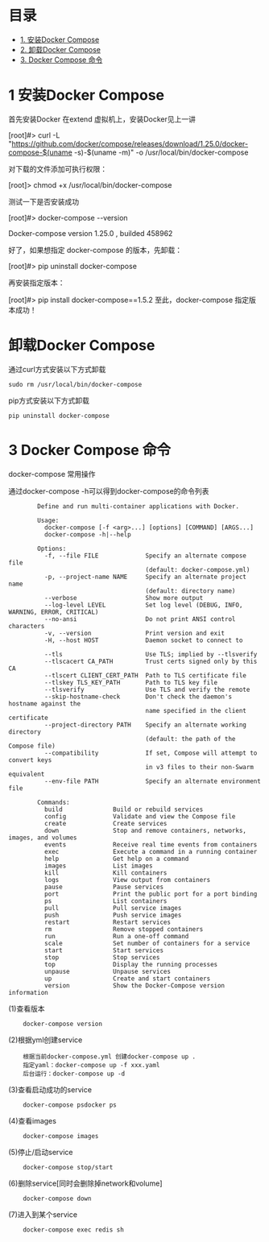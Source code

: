 
# 目录

* [1. 安装Docker Compose](#1-安装Docker-Compose)
* [2. 卸载Docker Compose](#2-卸载Docker-Compose)
* [3. Docker Compose 命令](#3-Docker-Compose-命令)

# 1 安装Docker Compose

首先安装Docker 在extend 虚拟机上，安装Docker见上一讲

[root]#>  curl -L "https://github.com/docker/compose/releases/download/1.25.0/docker-compose-$(uname -s)-$(uname -m)" -o /usr/local/bin/docker-compose

对下载的文件添加可执行权限：

[root]> chmod +x /usr/local/bin/docker-compose

测试一下是否安装成功

[root]#> docker-compose --version

Docker-compose  version 1.25.0 , builded 458962



好了，如果想指定 docker-compose 的版本，先卸载：

[root]#> pip uninstall docker-compose

再安装指定版本：

[root]#> pip install docker-compose==1.5.2
至此，docker-compose 指定版本成功！

# 卸载Docker Compose

通过curl方式安装以下方式卸载
    
    sudo rm /usr/local/bin/docker-compose

pip方式安装以下方式卸载

    pip uninstall docker-compose


# 3 Docker Compose 命令

docker-compose 常用操作

通过docker-compose -h可以得到docker-compose的命令列表

            Define and run multi-container applications with Docker.

            Usage:
              docker-compose [-f <arg>...] [options] [COMMAND] [ARGS...]
              docker-compose -h|--help

            Options:
              -f, --file FILE             Specify an alternate compose file
                                          (default: docker-compose.yml)
              -p, --project-name NAME     Specify an alternate project name
                                          (default: directory name)
              --verbose                   Show more output
              --log-level LEVEL           Set log level (DEBUG, INFO, WARNING, ERROR, CRITICAL)
              --no-ansi                   Do not print ANSI control characters
              -v, --version               Print version and exit
              -H, --host HOST             Daemon socket to connect to

              --tls                       Use TLS; implied by --tlsverify
              --tlscacert CA_PATH         Trust certs signed only by this CA
              --tlscert CLIENT_CERT_PATH  Path to TLS certificate file
              --tlskey TLS_KEY_PATH       Path to TLS key file
              --tlsverify                 Use TLS and verify the remote
              --skip-hostname-check       Don't check the daemon's hostname against the
                                          name specified in the client certificate
              --project-directory PATH    Specify an alternate working directory
                                          (default: the path of the Compose file)
              --compatibility             If set, Compose will attempt to convert keys
                                          in v3 files to their non-Swarm equivalent
              --env-file PATH             Specify an alternate environment file

            Commands:
              build              Build or rebuild services
              config             Validate and view the Compose file
              create             Create services
              down               Stop and remove containers, networks, images, and volumes
              events             Receive real time events from containers
              exec               Execute a command in a running container
              help               Get help on a command
              images             List images
              kill               Kill containers
              logs               View output from containers
              pause              Pause services
              port               Print the public port for a port binding
              ps                 List containers
              pull               Pull service images
              push               Push service images
              restart            Restart services
              rm                 Remove stopped containers
              run                Run a one-off command
              scale              Set number of containers for a service
              start              Start services
              stop               Stop services
              top                Display the running processes
              unpause            Unpause services
              up                 Create and start containers
              version            Show the Docker-Compose version information


(1)查看版本
   
        docker-compose version

(2)根据yml创建service

        根据当前docker-compose.yml 创建​docker-compose up .
        ​指定yaml：docker-compose up -f xxx.yaml
        后台运行：docker-compose up -d

(3)查看启动成功的service

        docker-compose psdocker ps

(4)查看images

        docker-compose images

(5)停止/启动service

        docker-compose stop/start

(6)删除service[同时会删除掉network和volume]

        docker-compose down

(7)进入到某个service

        docker-compose exec redis sh
